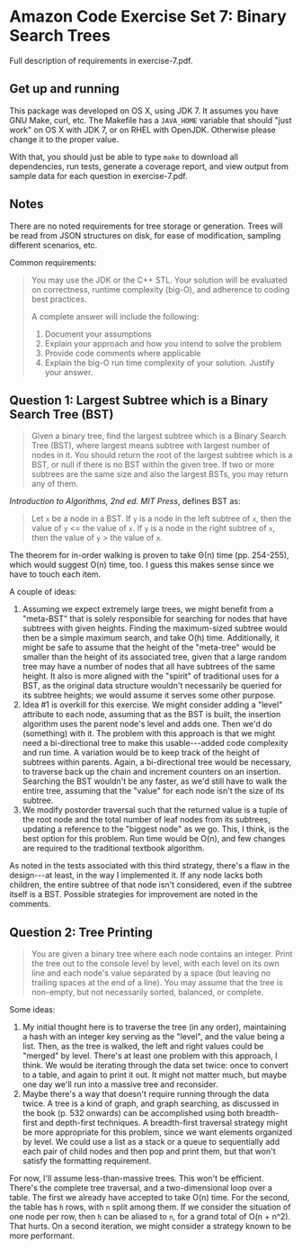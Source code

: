 Amazon Code Exercise Set 7: Binary Search Trees
===============================================

Full description of requirements in exercise-7.pdf.


Get up and running
------------------

This package was developed on OS X, using JDK 7.
It assumes you have GNU Make, curl, etc. The Makefile
has a ``JAVA_HOME`` variable that should "just work"
on OS X with JDK 7, or on RHEL with OpenJDK. Otherwise
please change it to the proper value.

With that, you should just be able to type ``make``
to download all dependencies, run tests, generate a
coverage report, and view output from sample data
for each question in exercise-7.pdf.


Notes
-----

There are no noted requirements for tree storage or generation.
Trees will be read from JSON structures on disk, for
ease of modification, sampling different scenarios, etc.

Common requirements:

> You may use the JDK or the C++ STL. Your solution
> will be evaluated on correctness, runtime complexity (big-O),
> and adherence to coding best practices.
>
> A complete answer will include the following:
> 1. Document your assumptions
> 2. Explain your approach and how you intend to solve the problem
> 3. Provide code comments where applicable
> 4. Explain the big-O run time complexity of your solution.
>    Justify your answer.


Question 1: Largest Subtree which is a Binary Search Tree (BST)
---------------------------------------------------------------

> Given a binary tree, find the largest subtree which is a Binary Search
> Tree (BST), where largest means subtree with largest number of nodes in
> it. You should return the root of the largest subtree which is a BST, or
> null if there is no BST within the given tree. If two or more subtrees
> are the same size and also the largest BSTs, you may return any of them.

*Introduction to Algorithms, 2nd ed. MIT Press*, defines BST as:

> Let `x` be a node in a BST. If `y` is a node in
> the left subtree of `x`, then the
> value of `y` &lt;= the value of `x`. If `y` is a node
> in the right subtree of `x`, then the value of
> `y` &gt; the value of `x`.

The theorem for in-order walking is proven to take &Theta;(n) time
(pp. 254-255), which would suggest O(n) time, too. I guess this
makes sense since we have to touch each item.

A couple of ideas:

1. Assuming we expect extremely large trees, we might benefit
   from a "meta-BST" that is solely responsible for searching
   for nodes that have subtrees with given heights. Finding
   the maximum-sized subtree would then be a simple maximum
   search, and take O(h) time. Additionally, it might
   be safe to assume that the height of the "meta-tree" would
   be smaller than the height of its associated tree, given
   that a large random tree may have a number of nodes that all
   have subtrees of the same height. It also is more aligned with
   the "spirit" of traditional uses for a BST, as the original
   data structure wouldn't necessarily be queried for its subtree
   heights; we would assume it serves some other purpose.
2. Idea #1 is overkill for this exercise. We might consider
   adding a "level" attribute to each node, assuming that as
   the BST is built, the insertion algorithm uses the parent
   node's level and adds one. Then we'd do (something) with it.
   The problem with this approach is that we might need a
   bi-directional tree to make this usable---added code
   complexity and run time. A variation would be to keep
   track of the height of subtrees within parents. Again,
   a bi-directional tree would be necessary, to traverse
   back up the chain and increment counters on an insertion.
   Searching the BST wouldn't be any faster, as we'd still
   have to walk the entire tree, assuming that the
   "value" for each node isn't the size of its subtree.
3. We modify postorder traversal such that the returned
   value is a tuple of the root node and the total number
   of leaf nodes from its subtrees, updating a reference
   to the "biggest node" as we go. This, I think, is the
   best option for this problem. Run time would be O(n),
   and few changes are required to the traditional textbook
   algorithm.

As noted in the tests associated with this third strategy,
there's a flaw in the design---at least, in the way I
implemented it. If any node lacks both children, the entire
subtree of that node isn't considered, even if the subtree
itself is a BST. Possible strategies for improvement are
noted in the comments.


Question 2: Tree Printing
-------------------------

> You are given a binary tree where each node contains an integer. Print
> the tree out to the console level by level, with each level on its own
> line and each node's value separated by a space (but leaving no
> trailing spaces at the end of a line). You may assume that the tree is
> non-empty, but not necessarily sorted, balanced, or complete.

Some ideas:

1. My initial thought here is to traverse the tree (in any order),
   maintaining a hash with an integer key serving as the "level",
   and the value being a list. Then, as the tree is
   walked, the left and right values could be "merged" by level.
   There's at least one problem with this approach, I think.
   We would be iterating through the data set twice: once to convert
   to a table, and again to print it out. It might not matter
   much, but maybe one day we'll run into a massive tree and reconsider.
2. Maybe there's a way that doesn't require running through the data
   twice. A tree is a kind of graph, and graph searching, as discussed
   in the book (p. 532 onwards) can be accomplished using both
   breadth-first and depth-first techniques. A breadth-first traversal
   strategy might be more appropriate for this problem, since we want
   elements organized by level. We could use a list as a stack or a
   queue to sequentially add each pair of child nodes and then pop
   and print them, but that won't satisfy the formatting requirement.

For now, I'll assume less-than-massive trees. This won't be efficient.
There's the complete tree traversal, and a two-dimensional loop over a
table. The first we already have accepted to take O(n) time. For the
second, the table has `h` rows, with `n` split among them. If we consider
the situation of one node per row, then `h` can be aliased to `n`, for a
grand total of O(n + n^2). That hurts. On a second iteration, we might
consider a strategy known to be more performant.
